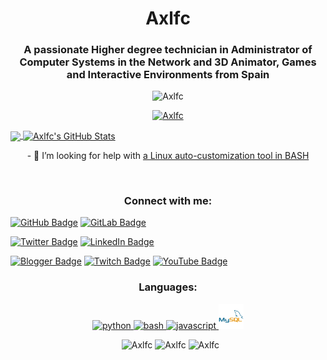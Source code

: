 <h1 align="center">Axlfc</h1>
<h3 align="center">A passionate Higher degree technician in Administrator of Computer Systems in the Network and 3D Animator, Games and Interactive Environments from Spain</h3>

<p align="center"> <img src="https://komarev.com/ghpvc/?username=Axlfc&label=Profile%20views&color=0e75b6&style=flat" alt="Axlfc" /> </p>

<p align="center"> <a href="https://github.com/ryo-ma/github-profile-trophy"><img src="https://github-profile-trophy.vercel.app/?username=Axlfc" alt="Axlfc" /></a> </p>

<a href="https://github.com/Axlfc/Axlfc">
  <img height="200px" align="center" src="https://github-readme-stats.vercel.app/api/top-langs/?username=Axlfc&layout=compact&langs_count=10&hide=asp,php&title_color=ffffff&text_color=c9cacc&icon_color=2bbc8a&bg_color=1d1f21" />
</a>
<a href="https://github.com/Axlfc/Axlfc">
  <img height="200px" align="center" src="https://github-readme-stats.vercel.app/api?username=Axlfc&show_icons=true&line_height=27&count_private=true&title_color=ffffff&text_color=c9cacc&icon_color=2bbc8a&bg_color=1d1f21" alt="Axlfc's GitHub Stats" />
</a>

<p align="center">- 🤔 I’m looking for help with <a href="https://github.com/Axlfc/Linux-Auto-Customizer">a Linux auto-customization tool in BASH</a> </p>

<br>



<h3 align="center">Connect with me:</h3>
<p align="center">

[![GitHub Badge](https://img.shields.io/badge/GitHub-100000?style=for-the-badge&logo=github&logoColor=white)](https://github.com/Axlfc)
[![GitLab Badge](https://img.shields.io/badge/GitLab-330F63?style=for-the-badge&logo=gitlab&logoColor=white)](https://gitlab.com/Axlfc)

[![Twitter Badge](https://img.shields.io/badge/Twitter-1DA1F2?style=for-the-badge&logo=twitter&logoColor=white)](https://twitter.com/axelcurros)
[![LinkedIn Badge](https://img.shields.io/badge/LinkedIn-0077B5?style=for-the-badge&logo=linkedin&logoColor=white)](https://www.linkedin.com/in/axelcurros/)

[![Blogger Badge](https://img.shields.io/badge/Blogger-FF5722?style=for-the-badge&logo=blogger&logoColor=white)](https://Axlfc.blogspot.com/)
[![Twitch Badge](https://img.shields.io/badge/Twitch-9146FF?style=for-the-badge&logo=twitch&logoColor=white)](https://www.twitch.tv/axljuega)
[![YouTube Badge](https://img.shields.io/badge/YouTube-FF0000?style=for-the-badge&logo=youtube&logoColor=white)](https://www.youtube.com/c/axelaxel12)
</p>


<h3 align="center">Languages:</h3>
<p align="center"> 
  <a href="https://www.python.org" target="_blank"> <img src="https://www.vectorlogo.zone/logos/python/python-icon.svg" alt="python" width="40" height="40"/> </a>
  <a href="https://www.gnu.org/software/bash/" target="_blank"> <img src="https://www.vectorlogo.zone/logos/gnu_bash/gnu_bash-icon.svg" alt="bash" width="40" height="40"/> </a> 
  <a href="https://www.javascript.com" target="_blank"> <img src="https://www.vectorlogo.zone/logos/javascript/javascript-icon.svg" alt="javascript" width="40" height="40"/> </a> 
  <a href="https://www.mysql.com/" target="_blank"> <img src="https://raw.githubusercontent.com/devicons/devicon/master/icons/mysql/mysql-original-wordmark.svg" alt="mysql" width="40" height="40"/> </a> 
</p>

  

<div align="center">&nbsp;

<img align="" src="https://github-readme-stats.vercel.app/api?username=Axlfc&show_icons=true&locale=en" width="600" height="400" alt="Axlfc">

<!-- <p align="center"> -->
<img align="" src="https://github-readme-stats.vercel.app/api/top-langs?username=Axlfc&show_icons=true&locale=en&layout=compact" width="600" height="400" alt="Axlfc" />

<!-- <p align="right"> -->

<img align="" src="https://github-readme-streak-stats.herokuapp.com/?user=Axlfc" width="600" height="400" alt="Axlfc" />

<!-- </p> -->

</div>